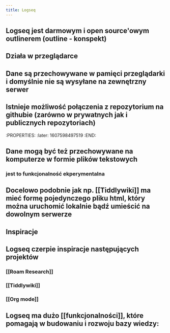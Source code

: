 ```yaml
---
title: Logseq
---
```


## Logseq jest darmowym i open source'owym outlinerem (outline - konspekt)
## Działa w przeglądarce
## Dane są przechowywane w pamięci przeglądarki i domyślnie nie są wysyłane na zewnętrzny serwer
## Istnieje możliwość połączenia z repozytorium na githubie (zarówno w prywatnych jak i publicznych repozytoriach)
:PROPERTIES:
:later: 1607598497519
:END:
## Dane mogą być też przechowywane na komputerze w formie plików tekstowych
### jest to funkcjonalność ekperymentalna
## Docelowo podobnie jak np. [[Tiddlywiki]] ma mieć formę pojedynczego pliku html, który można uruchomić lokalnie bądź umieścić na dowolnym serwerze
## Inspiracje
###
## Logseq czerpie inspiracje następujących projektów
### [[Roam Research]]
### [[Tiddlywiki]]
### [[Org mode]]
## Logseq ma dużo [[funkcjonalności]], które pomagają w budowaniu i rozwoju bazy wiedzy:
